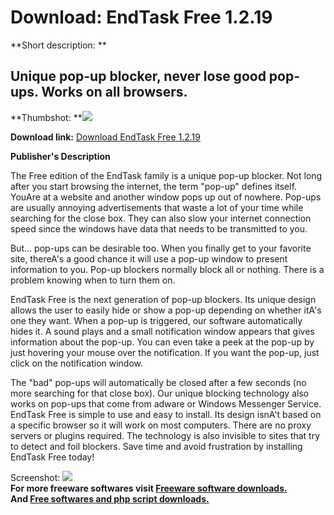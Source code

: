 # Download: EndTask Free 1.2.19

**Short description: **

## Unique pop-up blocker, never lose good pop-ups. Works on all browsers.

  
**Thumbshot: **![](http://www.freewarefiles.com/screenshot/endtask_md.gif)   
  
**Download link:** [Download EndTask Free 1.2.19](http://freesoftwares.boysofts.com/EndTask-Free_program_11542.html)  
  

**Publisher's Description**  
  

The Free edition of the EndTask family is a unique pop-up blocker. Not long
after you start browsing the internet, the term "pop-up" defines itself.
YouAre at a website and another window pops up out of nowhere. Pop-ups are
usually annoying advertisements that waste a lot of your time while searching
for the close box. They can also slow your internet connection speed since the
windows have data that needs to be transmitted to you.

But... pop-ups can be desirable too. When you finally get to your favorite
site, thereA's a good chance it will use a pop-up window to present
information to you. Pop-up blockers normally block all or nothing. There is a
problem knowing when to turn them on.

EndTask Free is the next generation of pop-up blockers. Its unique design
allows the user to easily hide or show a pop-up depending on whether itA's one
they want. When a pop-up is triggered, our software automatically hides it. A
sound plays and a small notification window appears that gives information
about the pop-up. You can even take a peek at the pop-up by just hovering your
mouse over the notification. If you want the pop-up, just click on the
notification window.

The "bad" pop-ups will automatically be closed after a few seconds (no more
searching for that close box). Our unique blocking technology also works on
pop-ups that come from adware or Windows Messenger Service. EndTask Free is
simple to use and easy to install. Its design isnA't based on a specific
browser so it will work on most computers. There are no proxy servers or
plugins required. The technology is also invisible to sites that try to detect
and foil blockers. Save time and avoid frustration by installing EndTask Free
today!

  
  
Screenshot: ![](http://www.freewarefiles.com/screenshot/endtask.gif)  
**For more freeware softwares visit [Freeware software downloads.](http://freesoftwares.boysofts.com/)**   
**And [Free softwares and php script downloads.](http://www.boysofts.com/)**


